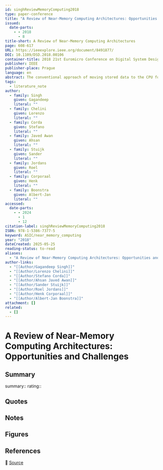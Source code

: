 ```yaml
---
id: singhReviewMemoryComputing2018
type: paper-conference
title: "A Review of Near-Memory Computing Architectures: Opportunities and Challenges"
issued:
  date-parts:
    - - 2018
      - 8
title-short: A Review of Near-Memory Computing Architectures
page: 608-617
URL: https://ieeexplore.ieee.org/document/8491877/
DOI: 10.1109/DSD.2018.00106
container-title: 2018 21st Euromicro Conference on Digital System Design (DSD)
publisher: IEEE
publisher-place: Prague
language: en
abstract: The conventional approach of moving stored data to the CPU for computation has become a major performance bottleneck for emerging scale-out data-intensive applications due to their limited data reuse. At the same time, the advancement in integration technologies have made the decade-old concept of coupling compute units close to the memory (called NearMemory Computing) more viable. Processing right at the home of data can completely diminish the data movement problem of data-intensive applications.
tags:
  - literature_note
author:
  - family: Singh
    given: Gagandeep
    literal: ""
  - family: Chelini
    given: Lorenzo
    literal: ""
  - family: Corda
    given: Stefano
    literal: ""
  - family: Javed Awan
    given: Ahsan
    literal: ""
  - family: Stuijk
    given: Sander
    literal: ""
  - family: Jordans
    given: Roel
    literal: ""
  - family: Corporaal
    given: Henk
    literal: ""
  - family: Boonstra
    given: Albert-Jan
    literal: ""
accessed:
  date-parts:
    - - 2024
      - 1
      - 12
citation-label: singhReviewMemoryComputing2018
ISBN: 978-1-5386-7377-5
keyword: ASIC/near_memory_computing
year: "2018"
dateCreated: 2025-05-25
reading-status: to-read
aliases:
  - "A Review of Near-Memory Computing Architectures: Opportunities and Challenges"
author-links:
  - "[[Author/Gagandeep Singh]]"
  - "[[Author/Lorenzo Chelini]]"
  - "[[Author/Stefano Corda]]"
  - "[[Author/Ahsan Javed Awan]]"
  - "[[Author/Sander Stuijk]]"
  - "[[Author/Roel Jordans]]"
  - "[[Author/Henk Corporaal]]"
  - "[[Author/Albert-Jan Boonstra]]"
attachment: []
related:
  - []
---
```


# A Review of Near-Memory Computing Architectures: Opportunities and Challenges

## Summary
summary::
rating::

## Quotes

## Notes

## Figures

## References

🔗 [Source](https://ieeexplore.ieee.org/document/8491877/)

